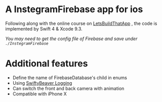 # A InstegramFirebase app for ios

Following along with the online course on [LetsBuildThatApp](https://www.letsbuildthatapp.com/course/Instagram-Firebase)
, the code is implemented by Swift 4 & Xcode 9.3.

_You may need to get the config file of Firebase and save under `./InstegramFirebase`_

# Additional features
* Define the name of FirebaseDatabase's child in enums
* Using [SwiftyBeaver Logging](https://github.com/SwiftyBeaver/SwiftyBeaver)
* Can switch the front and back camera with animation
* Compatible with iPhone X
